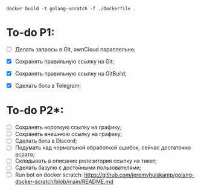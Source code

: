
`docker build -t golang-scratch -f ./Dockerfile .`

# To-do P1:
- [ ] Делать запросы в Git, ownCloud параллельно;

- [x] Сохранять правильную ссылку на Git;
- [x] Сохранять правильную ссылку на GitBuild;
- [x] Сделать бота в Telegram;


# To-do P2*:
- [ ] Сохранять короткую ссылку на графику;
- [ ] Сохранять внешнюю ссылку на графику;
- [ ] Сделать бота в Discord;
- [ ] Подумать над нормальной обработкой ошибок, сейчас достаточно всрато;
- [ ] Складывать в описание репозитория ссылку на тикет;
- [ ] Сделать базулю с достойными пользователями;
- [ ] Run bot on docker scratch: https://github.com/jeremyhuiskamp/golang-docker-scratch/blob/main/README.md